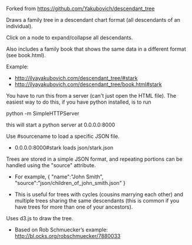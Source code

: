 Forked from https://github.com/Yakubovich/descendant_tree

Draws a family tree in a descendant chart format (all descendants of an individual).

Click on a node to expand/collapse all descendants. 

Also includes a family book that shows the same data in a different format (see book.html).

Example: 

- http://ilyayakubovich.com/descendant_tree/#stark
- http://ilyayakubovich.com/descendant_tree/book.html#stark

You have to run this from a server (can't just open the HTML file). The easiest way to do this, if you have python installed, is to run

  python -m SimpleHTTPServer
  
this will start a python server at 0.0.0.0:8000

Use #sourcename to load a specific JSON file.
  - 0.0.0.0:8000#stark loads json/stark.json

Trees are stored in a simple JSON format, and repeating portions can be handled using the "source"
attribute.

  - For example, { "name":"John Smith", "source":"json/children_of_john_smith.json" }

  - This is useful for trees with cycles (cousins marrying each other) and multiple trees 
    sharing the same descendants (this is common if you have trees for more than one of your
    ancestors).

Uses d3.js to draw the tree.

  - Based on Rob Schmuecker’s example: http://bl.ocks.org/robschmuecker/7880033
